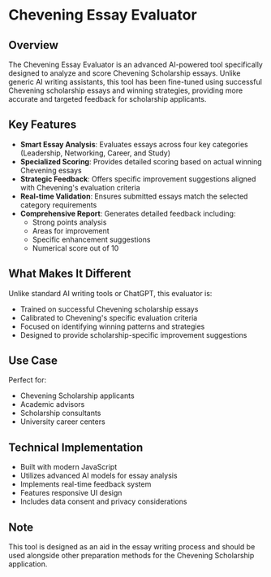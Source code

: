 # Chevening Essay Evaluator

## Overview
The Chevening Essay Evaluator is an advanced AI-powered tool specifically designed to analyze and score Chevening Scholarship essays. Unlike generic AI writing assistants, this tool has been fine-tuned using successful Chevening scholarship essays and winning strategies, providing more accurate and targeted feedback for scholarship applicants.

## Key Features
- **Smart Essay Analysis**: Evaluates essays across four key categories (Leadership, Networking, Career, and Study)
- **Specialized Scoring**: Provides detailed scoring based on actual winning Chevening essays
- **Strategic Feedback**: Offers specific improvement suggestions aligned with Chevening's evaluation criteria
- **Real-time Validation**: Ensures submitted essays match the selected category requirements
- **Comprehensive Report**: Generates detailed feedback including:
  - Strong points analysis
  - Areas for improvement
  - Specific enhancement suggestions
  - Numerical score out of 10

## What Makes It Different
Unlike standard AI writing tools or ChatGPT, this evaluator is:
- Trained on successful Chevening scholarship essays
- Calibrated to Chevening's specific evaluation criteria
- Focused on identifying winning patterns and strategies
- Designed to provide scholarship-specific improvement suggestions

## Use Case
Perfect for:
- Chevening Scholarship applicants
- Academic advisors
- Scholarship consultants
- University career centers

## Technical Implementation
- Built with modern JavaScript
- Utilizes advanced AI models for essay analysis
- Implements real-time feedback system
- Features responsive UI design
- Includes data consent and privacy considerations

## Note
This tool is designed as an aid in the essay writing process and should be used alongside other preparation methods for the Chevening Scholarship application.
